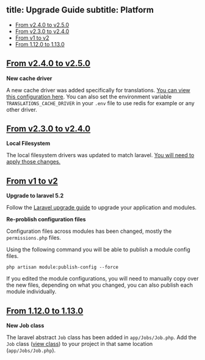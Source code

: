 title: Upgrade Guide
subtitle: Platform
-------

- [From v2.4.0 to v2.5.0](#upgrade-2.5.0)
- [From v2.3.0 to v2.4.0](#upgrade-2.4.0)
- [From v1 to v2](#upgrade-2.0)
- [From 1.12.0 to 1.13.0](#upgrade-1.13.0)


## <a name="upgrade-2.5" class="anchor" href="#upgrade-2.5">From v2.4.0 to **v2.5.0**</a>

**New cache driver**

A new cache driver was added specifically for translations. [You can view this configuration here](https://github.com/AsgardCms/Platform/blob/2.0/config/cache.php#L74-L77). You can also set the environment variable `TRANSLATIONS_CACHE_DRIVER` in your `.env` file to use redis for example or any other driver.


## <a name="upgrade-2.4" class="anchor" href="#upgrade-2.4">From v2.3.0 to **v2.4.0**</a>

**Local Filesystem**

The local filesystem drivers was updated to match laravel. [You will need to apply those changes.](https://github.com/AsgardCms/Platform/blob/2.0/config/filesystems.php#L59-L60)

## <a name="upgrade-2.0" class="anchor" href="#upgrade-2.0">From v1 to **v2**</a>

**Upgrade to laravel 5.2**

Follow the [Laravel upgrade guide](https://laravel.com/docs/5.2/upgrade#upgrade-5.2.0) to upgrade your application and modules.

**Re-problish configuration files**

Configuration files across modules has been changed, mostly the `permissions.php` files.

Using the following command you will be able to publish a module config files.

``` .language-bash
php artisan module:publish-config --force
```

If you edited the module configurations, you will need to manually copy over the new files, depending on what you changed, you can also publish each module individually.



## <a name="upgrade-1.13.0" class="anchor" href="#upgrade-1.13.0">From 1.12.0 to **1.13.0**</a>

**New Job class**

The laravel abstract `Job` class has been added in `app/Jobs/Job.php`. Add the `Job` class ([view class](https://github.com/AsgardCms/Platform/blob/master/app/Jobs/Job.php)) to your project in that same location (`app/Jobs/Job.php`).
